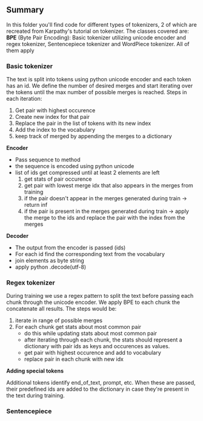 ## Summary
In this folder you'll find code for different types of tokenizers, 2 of which are recreated from Karpathy's tutorial on tokenizer. The classes covered are: **BPE** (Byte Pair Encoding): Basic tokenizer utilizing unicode encoder and regex tokenizer, Sentencepiece tokenizer and WordPiece tokenizer. All of them apply  

### Basic tokenizer
The text is split into tokens using python unicode encoder and each token has an id. We define the number of desired merges and start iterating over the tokens until the max number of possible merges is reached. Steps in each iteration:
1. Get pair with highest occurence
2. Create new index for that pair
3. Replace the pair in the list of tokens with its new index
4. Add the index to the vocabulary 
5. keep track of merged by appending the merges to a dictionary  

**Encoder**
- Pass sequence to method
- the sequence is encoded using python unicode
- list of ids get compressed until at least 2 elements are left
    1. get stats of pair occurence
    2. get pair with lowest merge idx that also appears in the merges from training 
    3. if the pair doesn't appear in the merges generated during train -> return inf
    4. if the pair is present in the merges generated during train -> apply the merge to the ids and replace the pair with the index from the merges

**Decoder**
- The output from the encoder is passed (ids)
- For each id find the corresponding text from the vocabulary
- join elements as byte string
- apply python .decode(utf-8)


### Regex tokenizer

During training we use a regex pattern to split the text before passing each chunk through the unicode encoder. We apply BPE to each chunk the concatenate all results. The steps would be:
1. iterate in range of possible merges
2. For each chunk get stats about most common pair
    - do this while updating stats about most common pair
    - after iterating through each chunk, the stats should represent a dictionary with pair ids as keys and occurences as values.
    - get pair with highest occurence and add to vocabulary
    - replace pair in each chunk with new idx

**Adding special tokens**

Additional tokens identify end_of_text, prompt, etc. When these are passed, their predefined ids are added to the dictionary in case they're present in the text during training.

### Sentencepiece